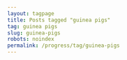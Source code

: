 ```yaml
---
layout: tagpage
title: Posts tagged "guinea pigs"
tag: guinea pigs
slug: guinea-pigs
robots: noindex
permalink: /progress/tag/guinea-pigs
---
```

